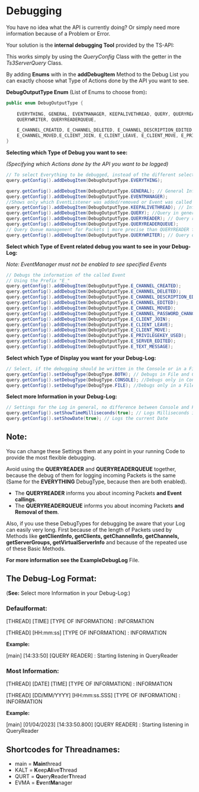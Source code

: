 # Debugging

You have no idea what the API is currently doing? Or simply need more
information because of a Problem or Error.

Your solution is the **internal debugging Tool** provided by the TS-API:

This works simply by using the *QueryConfig* Class with the getter
in the *Ts3ServerQuery* Class.

By adding **Enums** with in the **addDebugItem** Method to
the Debug List you can exactly choose what Type of Actions done
by the API you want to see.


**DebugOutputType Enum** (List of Enums to choose from)**:**
```java
public enum DebugOutputType {
    
    EVERYTHING, GENERAL, EVENTMANAGER, KEEPALIVETHREAD, QUERY, QUERYREADER,
    QUERYWRITER, QUERYREADERQUEUE,

    E_CHANNEL_CREATED, E_CHANNEL_DELETED, E_CHANNEL_DESCRIPTION_EDITED, E_CHANNEL_EDITED, E_CHANNEL_PASSWORD_CHANGED,
    E_CHANNEL_MOVED,E_CLIENT_JOIN, E_CLIENT_LEAVE, E_CLIENT_MOVE, E_PRIVILEGEKEY_USED, E_SERVER_EDITED, E_TEXT_MESSAGE;
}
```

**Selecting which Type of Debug you want to see:**

*(Specifying which Actions done by the API you want to be logged)*

```java
// To select Everything to be debugged, instead of the different selected Types
query.getConfig().addDebugItem(DebugOutputType.EVERYTHING);

query.getConfig().addDebugItem(DebugOutputType.GENERAL); // General Information
query.getConfig().addDebugItem(DebugOutputType.EVENTMANAGER);
//Shows only which EventListener was added/removed or Event was called
query.getConfig().addDebugItem(DebugOutputType.KEEPALIVETHREAD); // Information about the KeepAliveThread
query.getConfig().addDebugItem(DebugOutputType.QUERY); //Query in general
query.getConfig().addDebugItem(DebugOutputType.QUERYREADER); // Query reading incoming Packets and incoming Events
query.getConfig().addDebugItem(DebugOutputType.QUERYREADERQUEUE);
// Query Queue management for Packets | more precise than QUERYREADER for seeing how Packets are handled, but no debug for Events included
query.getConfig().addDebugItem(DebugOutputType.QUERYWRITER); // Query outputs, executed Commands
```

**Select which Type of Event related debug you want to see in your Debug-Log:**

*Note: EventManager must not be enabled to see specified Events*
```java
// Debugs the information of the called Event
// Using the Prefix "E_"
query.getConfig().addDebugItem(DebugOutputType.E_CHANNEL_CREATED);
query.getConfig().addDebugItem(DebugOutputType.E_CHANNEL_DELETED);
query.getConfig().addDebugItem(DebugOutputType.E_CHANNEL_DESCRIPTION_EDITED);
query.getConfig().addDebugItem(DebugOutputType.E_CHANNEL_EDITED);
query.getConfig().addDebugItem(DebugOutputType.E_CHANNEL_MOVED);
query.getConfig().addDebugItem(DebugOutputType.E_CHANNEL_PASSWORD_CHANGED);
query.getConfig().addDebugItem(DebugOutputType.E_CLIENT_JOIN);
query.getConfig().addDebugItem(DebugOutputType.E_CLIENT_LEAVE);
query.getConfig().addDebugItem(DebugOutputType.E_CLIENT_MOVE);
query.getConfig().addDebugItem(DebugOutputType.E_PRIVILEGEKEY_USED);
query.getConfig().addDebugItem(DebugOutputType.E_SERVER_EDITED);
query.getConfig().addDebugItem(DebugOutputType.E_TEXT_MESSAGE);
```

**Select which Type of Display you want for your Debug-Log:**
```java
// Select, if the debugging should be written in the Console or in a File
query.getConfig().setDebugType(DebugType.BOTH); // Debugs in File and Console
query.getConfig().setDebugType(DebugType.CONSOLE); //Debugs only in Console | is the default Setting
query.getConfig().setDebugType(DebugType.FILE); //Debugs only in a File | Location is /Logs/<YYYY.MM.dd>.txt
```

**Select more Information in your Debug-Log:**
```java
// Settings for the Log in general, no difference between Console and File
query.getConfig().setShowTimeMilliseconds(true); // Logs Milliseconds in Time
query.getConfig().setShowDate(true); // Logs the current Date
```
## Note:

You can change these Settings them at any point in your running Code to
provide the most flexible debugging.

Avoid using the **QUERYREADER** and **QUERYREADERQUEUE** together, because
the debug of them for logging incoming Packets is the same
(Same for the **EVERYTHING** DebugType, because then are both enabled).
- The **QUERYREADER** informs you about incoming Packets **and Event callings**.
- The **QUERYREADERQUEUE** informs you about incoming Packets **and Removal of them**.

Also, if you use these DebugTypes for debugging be aware that your Log
can easily very long. First because of the length of
Packets used by Methods like **getClientInfo, getClients, getChannelInfo, getChannels, getServerGroups, 
getVirtualServerInfo** and because of the repeated use of these Basic Methods.

**For more information see the ExampleDebugLog** File.

## The Debug-Log Format:

(**See:** Select more Information in your Debug-Log:)

### Defaulformat:

[THREAD] [TIME] [TYPE OF INFORMATION] : INFORMATION

[THREAD] [HH:mm:ss] [TYPE OF INFORMATION] : INFORMATION

**Example:**

[main] [14:33:50] [QUERY READER] : Starting listening in QueryReader

### Most Information:

[THREAD] [DATE] [TIME] [TYPE OF INFORMATION] : INFORMATION

[THREAD] [DD/MM/YYYY] [HH:mm:ss.SSS] [TYPE OF INFORMATION] : INFORMATION

**Example:**

[main] [01/04/2023] [14:33:50.800] [QUERY READER] : Starting listening in QueryReader

## Shortcodes for Threadnames:
- main = **Main**thread
- KALT = **K**eep**Al**ive**T**hread 
- QURT = **Qu**ery**R**eader**T**hread 
- EVMA = **Ev**ent**Ma**nager
